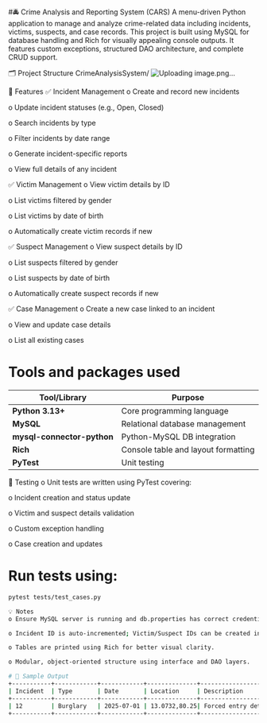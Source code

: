 #🚔 Crime Analysis and Reporting System (CARS)
A menu-driven Python application to manage and analyze crime-related data including incidents, victims, suspects, and case records. This project is built using MySQL for database handling and Rich for visually appealing console outputs. It features custom exceptions, structured DAO architecture, and complete CRUD support.

🗂️ Project Structure
CrimeAnalysisSystem/
![Uploading image.png…]()


📌 Features
✅ Incident Management
o Create and record new incidents

o Update incident statuses (e.g., Open, Closed)

o Search incidents by type

o Filter incidents by date range

o Generate incident-specific reports

o View full details of any incident

✅ Victim Management
o View victim details by ID

o List victims filtered by gender

o List victims by date of birth

o Automatically create victim records if new

✅ Suspect Management
o View suspect details by ID

o List suspects filtered by gender

o List suspects by date of birth

o Automatically create suspect records if new

✅ Case Management
o Create a new case linked to an incident

o View and update case details

o List all existing cases

# Tools and packages used

| Tool/Library               | Purpose                             |
| -------------------------- | ----------------------------------- |
| **Python 3.13+**           | Core programming language           |
| **MySQL**                  | Relational database management      |
| **mysql-connector-python** | Python-MySQL DB integration         |
| **Rich**                   | Console table and layout formatting |
| **PyTest**                 | Unit testing                        |


🧪 Testing
o Unit tests are written using PyTest covering:

o Incident creation and status update

o Victim and suspect details validation

o Custom exception handling

o Case creation and updates

# Run tests using:

```bash
pytest tests/test_cases.py

💡 Notes
o Ensure MySQL server is running and db.properties has correct credentials.

o Incident ID is auto-incremented; Victim/Suspect IDs can be created interactively if missing.

o Tables are printed using Rich for better visual clarity.

o Modular, object-oriented structure using interface and DAO layers.

# 📸 Sample Output
+-----------+------------+------------+--------------+--------------------------+--------------+-----------+------------+
| Incident  | Type       | Date       | Location     | Description              | Status       | Victim ID | Suspect ID |
+-----------+------------+------------+--------------+--------------------------+--------------+-----------+------------+
| 12        | Burglary   | 2025-07-01 | 13.0732,80.25| Forced entry detected    | Under Invest.| 1011      | 1011       |
+-----------+------------+------------+--------------+--------------------------+--------------+-----------+------------+


